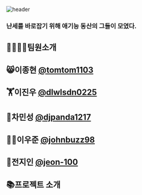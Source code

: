 ![header](https://capsule-render.vercel.app/api?type=waving&color=auto&height=250&section=header&text=📚Korea%20University%20Datathon%20-%20Peachtree&fontSize=40)

### 난세를 바로잡기 위해 애기능 동산의 그들이 모였다.

## 👨‍👨‍👧‍👧팀원소개

## 😸이종현 [@tomtom1103](https://github.com/tomtom1103)
## 🏋️이진우 [@dlwlsdn0225](https://github.com/dlwlsdn0225)
## 🐼차민성 [@djpanda1217](https://github.com/djpanda1217)
## 👩‍🚀이우준 [@johnbuzz98](https://github.com/johnbuzz98)
## 👸전지인 [@jeon-100](https://github.com/jeon-100)


## 📚프로젝트 소개
